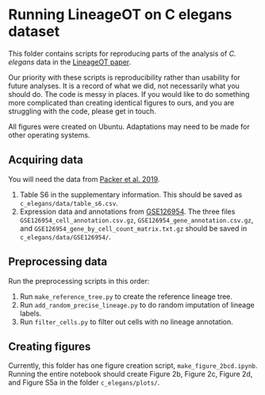# Running LineageOT on C elegans dataset

This folder contains scripts for reproducing parts of the analysis of _C. elegans_ data in the [LineageOT paper](https://www.nature.com/articles/s41467-021-25133-1).

Our priority with these scripts is reproducibility rather than usability for future analyses. It is a record of what we did, not necessarily what you should do. The code is messy in places. If you would like to do something more complicated than creating identical figures to ours, and you are struggling with the code, please get in touch.

All figures were created on Ubuntu. Adaptations may need to be made for other operating systems.

## Acquiring data

You will need the data from [Packer et al. 2019](https://www.science.org/doi/10.1126/science.aax1971). 

1. Table S6 in the supplementary information. This should be saved as ```c_elegans/data/table_s6.csv```.
2. Expression data and annotations from [GSE126954](https://www.ncbi.nlm.nih.gov/geo/query/acc.cgi?acc=GSE126954). The three files ```GSE126954_cell_annotation.csv.gz```, ```GSE126954_gene_annotation.csv.gz```, and ```GSE126954_gene_by_cell_count_matrix.txt.gz``` should be saved in ```c_elegans/data/GSE126954/```.

## Preprocessing data

Run the preprocessing scripts in this order:

1. Run ```make_reference_tree.py``` to create the reference lineage tree.
2. Run ```add_random_precise_lineage.py``` to do random imputation of lineage labels.
3. Run ```filter_cells.py``` to filter out cells with no lineage annotation.

## Creating figures

Currently, this folder has one figure creation script, ```make_figure_2bcd.ipynb```. Running the entire notebook should create Figure 2b, Figure 2c, Figure 2d, and Figure S5a in the folder ```c_elegans/plots/```.
